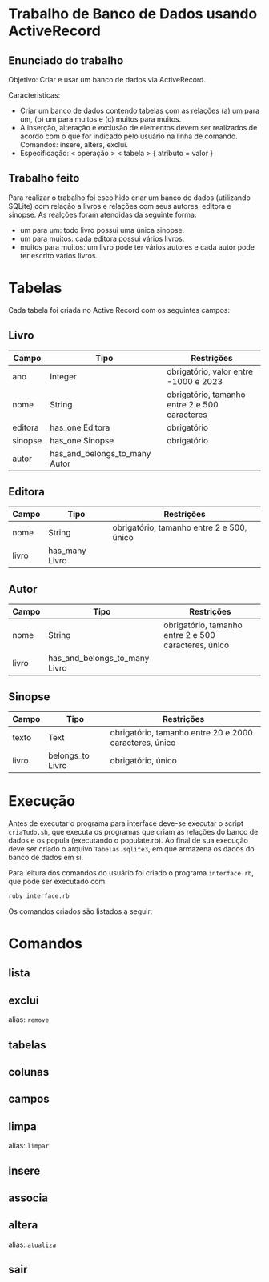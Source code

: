 # Trabalho de Banco de Dados usando ActiveRecord
## Enunciado do trabalho
Objetivo: Criar e usar um banco de dados via ActiveRecord.

Caracteristicas:
 - Criar um banco de dados contendo tabelas com as relações (a) um para um, (b) um para muitos e (c) muitos para muitos.
 - A inserção, alteração e exclusão de elementos devem ser realizados de acordo com o que for indicado pelo usuário na linha de comando. Comandos: insere, altera, exclui.
 - Especificação: < operação > < tabela > { atributo = valor }

## Trabalho feito
Para realizar o trabalho foi escolhido criar um banco de dados (utilizando SQLite) com relação a livros e relações com seus autores, editora e sinopse. As realções foram atendidas da seguinte forma:
 - um para um: todo livro possui uma única sinopse.
 - um para muitos: cada editora possui vários livros.
 - muitos para muitos: um livro pode ter vários autores e cada autor pode ter escrito vários livros.

# Tabelas
Cada tabela foi criada no Active Record com os seguintes campos:
## Livro
| Campo | Tipo | Restrições |
| ----------- | ----------- | ----------- |
| ano | Integer | obrigatório, valor entre -1000 e 2023 |
| nome | String | obrigatório, tamanho entre 2 e 500 caracteres |
| editora | has_one Editora | obrigatório |
| sinopse | has_one Sinopse | obrigatório |
| autor | has_and_belongs_to_many Autor |  |


## Editora
| Campo | Tipo | Restrições |
| ----------- | ----------- | ----------- |
| nome | String | obrigatório, tamanho entre 2 e 500, único |
| livro | has_many Livro | |

## Autor
| Campo | Tipo | Restrições |
| ----------- | ----------- | ----------- |
| nome | String | obrigatório, tamanho entre 2 e 500 caracteres, único |
| livro | has_and_belongs_to_many Livro |  |

## Sinopse
| Campo | Tipo | Restrições |
| ----------- | ----------- | ----------- |
| texto | Text | obrigatório, tamanho entre 20 e 2000 caracteres, único |
| livro | belongs_to Livro | obrigatório, único |

# Execução
Antes de executar o programa para interface deve-se executar o script `criaTudo.sh`, que executa os programas que criam as relações do banco de dados e os popula (executando o populate.rb). Ao final de sua execução deve ser criado o arquivo `Tabelas.sqlite3`, em que armazena os dados do banco de dados em si.

Para leitura dos comandos do usuário foi criado o programa `interface.rb`, que pode ser executado com 
```bash
ruby interface.rb
```
Os comandos criados são listados a seguir: 
# Comandos
## lista

## exclui
alias: `remove`
## tabelas

## colunas
## campos

## limpa
alias: `limpar`

## insere

## associa
## altera
alias: `atualiza`


## sair
